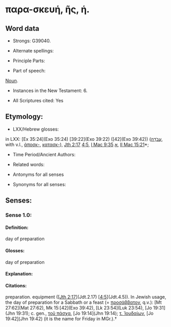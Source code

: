 # παρα-σκευή, ῆς, ἡ.

<!-- Status: S2=NeedsReview -->
<!-- Lexica used for edits: BDAG, FFM, LN, A-S -->

## Word data

* Strongs: G39040.

* Alternate spellings:



* Principle Parts: 


* Part of speech: 

[Noun](http://ugg.readthedocs.io/en/latest/noun.html).

* Instances in the New Testament: 6.

* All Scriptures cited: Yes

## Etymology: 


* LXX/Hebrew glosses: 

in LXX: [Ex 35:24](Exo 35:24) [39:22](Exo 39:22) ([42](Exo 39:42)) ([עֲבֹדָה](//en-uhl/H5656), with v.l., [ἀποσκ-](), [κατασκ-]()), [Jth 2:17](Jdt.2.17) [4:5](Jdt.4.5), [I Mac 9:35](1Macc.9.35) [א](), [II Mac 15:21](2Macc.15.21)*;

* Time Period/Ancient Authors: 


* Related words: 

* Antonyms for all senses

* Synonyms for all senses: 


## Senses: 


### Sense  1.0: 

#### Definition: 

day of preparation

#### Glosses: 

day of preparation

#### Explanation: 


#### Citations: 

preparation. equipment ([[Jth 2:17](Jdt.2.17)](Jdt.2.17) [[4:5](Jdt.4.5)](Jdt.4.5)). In Jewish usage, the day of preparation for a Sabbath or a feast (= [προσάββατον](), q.v.): [Mt 27:62](Mat 27:62), Mk 15:[42](Exo 39:42), [Lk 23:54](Luk 23:54), [Jo 19:31](Jhn 19:31); c. gen., [τοῦ πάσχα](), [Jo 19:14](Jhn 19:14); [τ. Ἰουδαίων](), [Jo 19:42](Jhn 19:42) (it is the name for Friday in MGr.).†